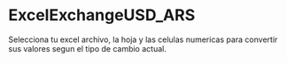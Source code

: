 # ExcelExchangeUSD_ARS

Selecciona tu excel archivo, la hoja y las celulas numericas para convertir sus valores segun el tipo de cambio actual.
